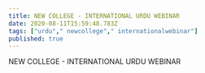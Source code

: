 ```yaml
---
title: NEW COLLEGE - INTERNATIONAL URDU WEBINAR
date: 2020-08-11T15:59:48.783Z
tags: ["urdu"," newcollege"," internationalwebinar"]
published: true
---
```


NEW COLLEGE - INTERNATIONAL URDU WEBINAR